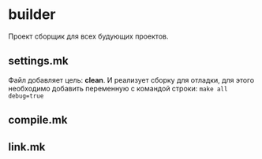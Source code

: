 # builder

Проект сборщик для всех будующих проектов.

## settings.mk

Файл добавляет цель: **clean**.
И реализует сборку для отладки, для этого необходимо добавить переменную с командой строки:
``` make all debug=true ```

## compile.mk

## link.mk